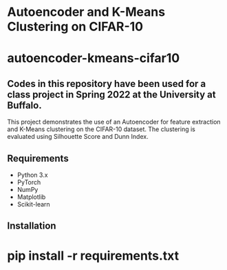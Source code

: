 # Autoencoder and K-Means Clustering on CIFAR-10
# autoencoder-kmeans-cifar10
## Codes in this repository have been used for a class project in Spring 2022 at the University at Buffalo.

This project demonstrates the use of an Autoencoder for feature extraction and K-Means clustering on the CIFAR-10 dataset. The clustering is evaluated using Silhouette Score and Dunn Index.

## Requirements
- Python 3.x
- PyTorch
- NumPy
- Matplotlib
- Scikit-learn

## Installation
pip install -r requirements.txt
=======

